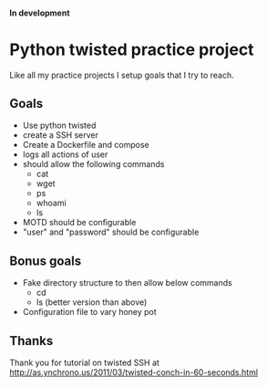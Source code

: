 #### In development

# Python twisted practice project

Like all my practice projects I setup goals that I try to reach.

## Goals
* Use python twisted
* create a SSH server
* Create a Dockerfile and compose
* logs all actions of user
* should allow the following commands
    * cat
    * wget
    * ps
    * whoami
    * ls
* MOTD should be configurable
* "user" and "password" should be configurable


## Bonus goals
* Fake directory structure to then allow below commands
    * cd
    * ls (better version than above)
* Configuration file to vary honey pot


## Thanks
Thank you for tutorial on twisted SSH at http://as.ynchrono.us/2011/03/twisted-conch-in-60-seconds.html
